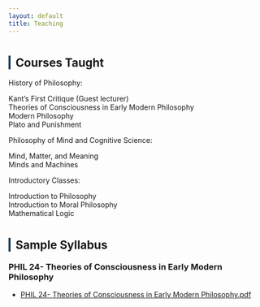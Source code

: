 ```yaml
---
layout: default
title: Teaching
---
```



<div class="divider"></div>

<!-- ===== Courses Taught ===== -->
<h2 id="courses taught" style="font-size:1.6em; margin-top:40px; border-left:4px solid #1B3A57; padding-left:10px;">Courses Taught</h2>


<div class="subhead">History of Philosophy:</div>
<p class="subdesc">Kant’s First Critique (Guest lecturer)<br>
Theories of Consciousness in Early Modern Philosophy<br>
Modern Philosophy<br>
Plato and Punishment
</p>


<div class="subhead">Philosophy of Mind and Cognitive Science:</div>
<p class="subdesc">Mind, Matter, and Meaning<br>
Minds and Machines
</p>


<div class="subhead">Introductory Classes:</div>
<p class="subdesc">Introduction to Philosophy<br>
Introduction to Moral Philosophy<br>
Mathematical Logic
</p>


<!-- ===== Sample Syllabus ===== -->
<h2 id="sample syllabus" style="font-size:1.6em; margin-top:40px; border-left:4px solid #1B3A57; padding-left:10px;">Sample Syllabus</h2>
<h3 class="subhead" style="margin-top:1.2em;">PHIL 24- Theories of Consciousness in Early Modern Philosophy</h3>
<ul>
  <li>
    <a class="file-link"
       href="{{ '/assets/syllabi/PHIL 24- Theories of Consciousness in Early Modern Philosophy.pdf' | relative_url }}"
       target="_blank" rel="noopener">
      PHIL 24- Theories of Consciousness in Early Modern Philosophy.pdf
    </a>
  </li>
</ul>



<div class="divider"></div>
